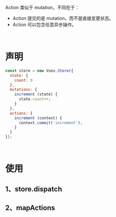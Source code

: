 Action 类似于 mutation，不同在于：

- Action 提交的是 mutation，而不是直接变更状态。
- Action 可以包含任意异步操作。

<br>

# 声明

```js
const store = new Vuex.Store({
  state: {
    count: 0
  },
  mutations: {
    increment (state) {
      state.count++;
    }
  },
  actions: {
    increment (context) {
      context.commit('increment');
    }
  }
});
```

<br>

# 使用

## 1、store.dispatch

## 2、mapActions
